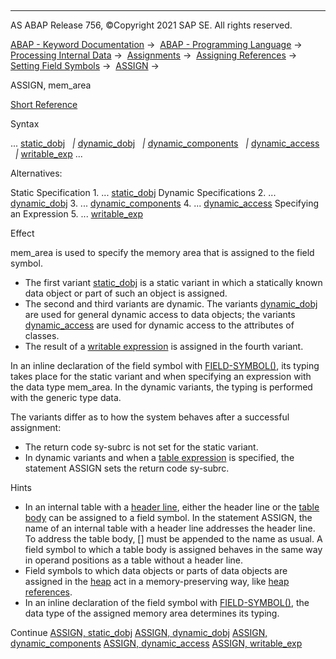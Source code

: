  

* * *

AS ABAP Release 756, ©Copyright 2021 SAP SE. All rights reserved.

[ABAP - Keyword Documentation](javascript:call_link\('abenabap.htm'\)) →  [ABAP - Programming Language](javascript:call_link\('abenabap_reference.htm'\)) →  [Processing Internal Data](javascript:call_link\('abenabap_data_working.htm'\)) →  [Assignments](javascript:call_link\('abenvalue_assignments.htm'\)) →  [Assigning References](javascript:call_link\('abenreference_assignments.htm'\)) →  [Setting Field Symbols](javascript:call_link\('abenset_field_symbols.htm'\)) →  [ASSIGN](javascript:call_link\('abapassign.htm'\)) → 

ASSIGN, mem\_area

[Short Reference](javascript:call_link\('abapassign_shortref.htm'\))

Syntax

... [static\_dobj](javascript:call_link\('abapassign_mem_area_static_dobj.htm'\))
  *|* [dynamic\_dobj](javascript:call_link\('abapassign_mem_area_dynamic_dobj.htm'\))
  *|* [dynamic\_components](javascript:call_link\('abapassign_dynamic_components.htm'\))
  *|* [dynamic\_access](javascript:call_link\('abapassign_mem_area_dynamic_access.htm'\))
  *|* [writable\_exp](javascript:call_link\('abapassign_mem_area_writable_exp.htm'\)) ...

Alternatives:

Static Specification
1\. ... [static\_dobj](javascript:call_link\('abapassign_mem_area_static_dobj.htm'\))
Dynamic Specifications
2\. ... [dynamic\_dobj](javascript:call_link\('abapassign_mem_area_dynamic_dobj.htm'\))
3\. ... [dynamic\_components](javascript:call_link\('abapassign_dynamic_components.htm'\))
4\. ... [dynamic\_access](javascript:call_link\('abapassign_mem_area_dynamic_access.htm'\))
Specifying an Expression
5\. ... [writable\_exp](javascript:call_link\('abapassign_mem_area_writable_exp.htm'\))

Effect

mem\_area is used to specify the memory area that is assigned to the field symbol.

-   The first variant [static\_dobj](javascript:call_link\('abapassign_mem_area_static_dobj.htm'\)) is a static variant in which a statically known data object or part of such an object is assigned.
-   The second and third variants are dynamic. The variants [dynamic\_dobj](javascript:call_link\('abapassign_mem_area_dynamic_dobj.htm'\)) are used for general dynamic access to data objects; the variants [dynamic\_access](javascript:call_link\('abapassign_mem_area_dynamic_access.htm'\)) are used for dynamic access to the attributes of classes.
-   The result of a [writable expression](javascript:call_link\('abenwritable_expression_glosry.htm'\) "Glossary Entry") is assigned in the fourth variant.

In an inline declaration of the field symbol with [FIELD-SYMBOL(<fs>)](javascript:call_link\('abenfield-symbol_inline.htm'\)), its typing takes place for the static variant and when specifying an expression with the data type mem\_area. In the dynamic variants, the typing is performed with the generic type data.

The variants differ as to how the system behaves after a successful assignment:

-   The return code sy-subrc is not set for the static variant.
-   In dynamic variants and when a [table expression](javascript:call_link\('abapassign_mem_area_writable_exp.htm'\)) is specified, the statement ASSIGN sets the return code sy-subrc.

Hints

-   In an internal table with a [header line](javascript:call_link\('abenheader_line_glosry.htm'\) "Glossary Entry"), either the header line or the [table body](javascript:call_link\('abentable_body_glosry.htm'\) "Glossary Entry") can be assigned to a field symbol. In the statement ASSIGN, the name of an internal table with a header line addresses the header line. To address the table body, \[\] must be appended to the name as usual. A field symbol to which a table body is assigned behaves in the same way in operand positions as a table without a header line.
-   Field symbols to which data objects or parts of data objects are assigned in the [heap](javascript:call_link\('abenheap_glosry.htm'\) "Glossary Entry") act in a memory-preserving way, like [heap references](javascript:call_link\('abenheap_reference_glosry.htm'\) "Glossary Entry").
-   In an inline declaration of the field symbol with [FIELD-SYMBOL(<fs>)](javascript:call_link\('abenfield-symbol_inline.htm'\)), the data type of the assigned memory area determines its typing.

Continue
[ASSIGN, static\_dobj](javascript:call_link\('abapassign_mem_area_static_dobj.htm'\))
[ASSIGN, dynamic\_dobj](javascript:call_link\('abapassign_mem_area_dynamic_dobj.htm'\))
[ASSIGN, dynamic\_components](javascript:call_link\('abapassign_dynamic_components.htm'\))
[ASSIGN, dynamic\_access](javascript:call_link\('abapassign_mem_area_dynamic_access.htm'\))
[ASSIGN, writable\_exp](javascript:call_link\('abapassign_mem_area_writable_exp.htm'\))
